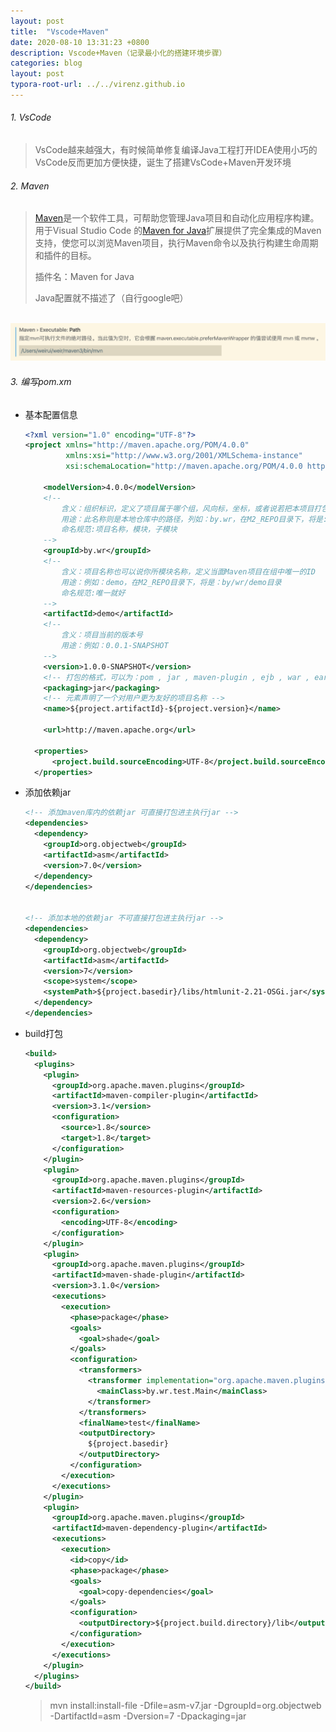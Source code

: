 ```yaml
---
layout: post
title:  "Vscode+Maven"
date: 2020-08-10 13:31:23 +0800
description: Vscode+Maven（记录最小化的搭建环境步骤）
categories: blog
layout: post
typora-root-url: ../../virenz.github.io
---
```


<!-- ![]({{ '/assets/img/20200810133123_1.jpg' | prepend: site.baseurl }}){:height='80%' width='80%'} -->



###### 1. VsCode

> VsCode越来越强大，有时候简单修复编译Java工程打开IDEA使用小巧的VsCode反而更加方便快捷，诞生了搭建VsCode+Maven开发环境

###### 2. Maven

> [Maven](https://maven.apache.org/)是一个软件工具，可帮助您管理Java项目和自动化应用程序构建。用于Visual Studio Code 的[Maven for Java](https://marketplace.visualstudio.com/items?itemName=vscjava.vscode-maven)扩展提供了完全集成的Maven支持，使您可以浏览Maven项目，执行Maven命令以及执行构建生命周期和插件的目标。
>
> 插件名：Maven for Java
>
> Java配置就不描述了（自行google吧）

​	 ![配置Maven地址](/assets/img/2020-08-10-2.38.26.png)

###### 3. 编写pom.xm

- 基本配置信息

  ```xml
  <?xml version="1.0" encoding="UTF-8"?>
  <project xmlns="http://maven.apache.org/POM/4.0.0"
           xmlns:xsi="http://www.w3.org/2001/XMLSchema-instance"
           xsi:schemaLocation="http://maven.apache.org/POM/4.0.0 http://maven.apache.org/xsd/maven-4.0.0.xsd">
  
      <modelVersion>4.0.0</modelVersion>
      <!-- 
          含义：组织标识，定义了项目属于哪个组，风向标，坐标，或者说若把本项目打包
          用途：此名称则是本地仓库中的路径，列如：by.wr，在M2_REPO目录下，将是: by/wr
          命名规范:项目名称，模块，子模块
      -->
      <groupId>by.wr</groupId>
      <!-- 
          含义：项目名称也可以说你所模块名称，定义当面Maven项目在组中唯一的ID
          用途：例如：demo，在M2_REPO目录下，将是：by/wr/demo目录
          命名规范:唯一就好
      -->
      <artifactId>demo</artifactId>
      <!-- 
          含义：项目当前的版本号
          用途：例如：0.0.1-SNAPSHOT
      -->
      <version>1.0.0-SNAPSHOT</version>
      <!-- 打包的格式，可以为：pom , jar , maven-plugin , ejb , war , ear , rar , par -->
      <packaging>jar</packaging>
      <!-- 元素声明了一个对用户更为友好的项目名称 -->
      <name>${project.artifactId}-${project.version}</name>
  
      <url>http://maven.apache.org</url>
  
  	<properties>
  		<project.build.sourceEncoding>UTF-8</project.build.sourceEncoding>
    </properties>
  ```

- 添加依赖jar

  ```xml
  <!-- 添加maven库内的依赖jar 可直接打包进主执行jar -->
  <dependencies>
    <dependency>  
      <groupId>org.objectweb</groupId>
      <artifactId>asm</artifactId>
      <version>7.0</version>
    </dependency>
  </dependencies>
  
  
  <!-- 添加本地的依赖jar 不可直接打包进主执行jar -->
  <dependencies>
    <dependency>  
      <groupId>org.objectweb</groupId>
      <artifactId>asm</artifactId>
      <version>7</version>
      <scope>system</scope>  
      <systemPath>${project.basedir}/libs/htmlunit-2.21-OSGi.jar</systemPath>  
    </dependency>
  </dependencies>
  ```

  

- build打包

  ```xml
  <build>
    <plugins>
      <plugin>
        <groupId>org.apache.maven.plugins</groupId>
        <artifactId>maven-compiler-plugin</artifactId>
        <version>3.1</version>
        <configuration>
          <source>1.8</source>
          <target>1.8</target>
        </configuration>
      </plugin>
      <plugin>
        <groupId>org.apache.maven.plugins</groupId>
        <artifactId>maven-resources-plugin</artifactId>
        <version>2.6</version>
        <configuration>
          <encoding>UTF-8</encoding>
        </configuration>
      </plugin>
      <plugin>
        <groupId>org.apache.maven.plugins</groupId>
        <artifactId>maven-shade-plugin</artifactId>
        <version>3.1.0</version>
        <executions>
          <execution>
            <phase>package</phase>
            <goals>
              <goal>shade</goal>
            </goals>
            <configuration>
              <transformers>
                <transformer implementation="org.apache.maven.plugins.shade.resource.ManifestResourceTransformer">
                  <mainClass>by.wr.test.Main</mainClass>
                </transformer>
              </transformers>
              <finalName>test</finalName>
              <outputDirectory>
                ${project.basedir}
              </outputDirectory>
            </configuration>
          </execution>
        </executions>
      </plugin>
      <plugin>
        <groupId>org.apache.maven.plugins</groupId>
        <artifactId>maven-dependency-plugin</artifactId>
        <executions>
          <execution>
            <id>copy</id>
            <phase>package</phase>
            <goals>
              <goal>copy-dependencies</goal>
            </goals>
            <configuration>
              <outputDirectory>${project.build.directory}/lib</outputDirectory>
            </configuration>
          </execution>
        </executions>
      </plugin>
    </plugins>
  </build>
  ```

  > <!-- 本地依赖jar最后打包进主执行jar, 测试比较好用的方式直接mvn install本地.m2库内 -->
  > mvn install:install-file -Dfile=asm-v7.jar -DgroupId=org.objectweb -DartifactId=asm -Dversion=7 -Dpackaging=jar

